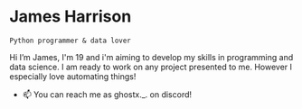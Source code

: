 # James Harrison
`Python programmer & data lover`
 
  Hi I’m James, I'm 19 and i'm aiming to develop my skills in programming and data science. I am ready to work on any project presented to me. However I especially love automating things! 

  
- 📫 You can reach me as ghostx._. on discord!
